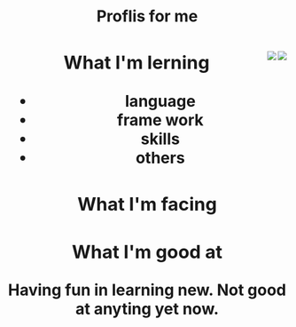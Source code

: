 <center> <h1> Proflis for me <h1> <center>

<a href='https://solved.ac/jcs000729'>
<img align='right' src="http://mazassumnida.wtf/api/v2/generate_badge?boj=jcs000729">
</a>
  <img align='right' src= "https://img.shields.io/badge/-Learning%20Algorithms-brightgreen">

<!--[![Solved.ac프로필](http://mazassumnida.wtf/api/v2/generate_badge?boj=jcs000729)](https://solved.ac/jcs000729)-->
  
  
  
### What I'm lerning
- language 
- frame work 
- skills
- others

  
### What I'm facing

  
### What I'm good at
Having fun in learning new.
Not good at anyting yet now.
  

